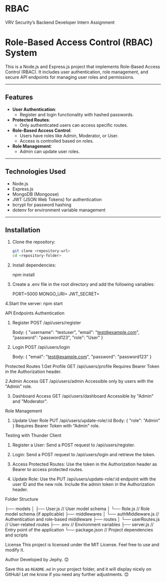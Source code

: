 # RBAC
VRV Security’s Backend Developer Intern Assignment
# Role-Based Access Control (RBAC) System

This is a Node.js and Express.js project that implements Role-Based Access Control (RBAC). It includes user authentication, role management, and secure API endpoints for managing user roles and permissions.

---

## Features

- **User Authentication**: 
  - Register and login functionality with hashed passwords.
- **Protected Routes**: 
  - Only authenticated users can access specific routes.
- **Role-Based Access Control**:
  - Users have roles like Admin, Moderator, or User.
  - Access is controlled based on roles.
- **Role Management**: 
  - Admin can update user roles.

---

## Technologies Used

- Node.js
- Express.js
- MongoDB (Mongoose)
- JWT (JSON Web Tokens) for authentication
- bcrypt for password hashing
- dotenv for environment variable management

---

## Installation

1. Clone the repository:
   ```bash
   git clone <repository-url>
   cd <repository-folder>

2. Install dependencies:
   
    npm install
   
4. Create a .env file in the root directory and add the following variables:

    PORT=5000
    MONGO_URI=<Your MongoDB Connection String>
    JWT_SECRET=<Your JWT Secret>
    
4.Start the server:
    npm start
   
API Endpoints
   Authentication
  1. Register
     POST /api/users/register
     
        Body:
        {
          "username": "testuser",
          "email": "test@example.com",
          "password": "password123",
          "role": "User"
        }
  2. Login
        POST /api/users/login
     
        Body:
       {
          "email": "test@example.com",
          "password": "password123"
       }

 Protected Routes
  1.Get Profile
    GET /api/users/profile
    Requires Bearer Token in the Authorization header.
    
  2.Admin Access
      GET /api/users/admin
      Accessible only by users with the "Admin" role.
      
  3. Dashboard Access
      GET /api/users/dashboard
      Accessible by "Admin" and "Moderator".

     
  Role Management
  1. Update User Role
      PUT /api/users/update-role/:id
      Body:
       {
          "role": "Admin"
       }
     Requires Bearer Token with "Admin" role.

Testing with Thunder Client

  1. Register a User:
      Send a POST request to /api/users/register.

  2. Login:
      Send a POST request to /api/users/login and retrieve the token.

  3. Access Protected Routes:
      Use the token in the Authorization header as Bearer <token> to access protected routes.

  4.  Update Role:
      Use the PUT /api/users/update-role/:id endpoint with the user ID and the new role.             Include the admin token in the Authorization header.

 Folder Structure
   

  ├── models
  │   ├── User.js        // User model schema
  │   └── Role.js        // Role model schema (if applicable)
  ├── middlewares
  │   └── authMiddleware.js // Authentication and role-based middleware
  ├── routes
  │   └── userRoutes.js  // User-related routes
  ├── .env               // Environment variables
  ├── server.js          // Entry point of the application
  └── package.json       // Project dependencies and scripts


License
This project is licensed under the MIT License. Feel free to use and modify it.

Author
Developed by Jephy. 😊


Save this as `README.md` in your project folder, and it will display nicely on GitHub! Let me know if you need any further adjustments. 😊


